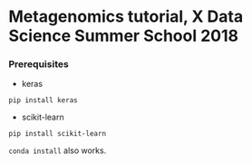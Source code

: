 # Metagenomics tutorial, X Data Science Summer School 2018 

### Prerequisites

- keras
```
pip install keras
```
- scikit-learn
```
pip install scikit-learn
```

`conda install` also works.
